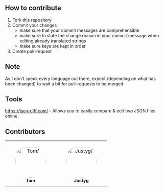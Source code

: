 ## How to contribute
1. Fork this repository
2. Commit your changes
   - make sure that your commit messages are comprehensible
   - make sure to state the change reason in your commit message when editing already translated strings
   - make sure keys are kept in order
3. Create pull-request

## Note
As I don't speak every language out there, expect (depending on what has been changed) to wait a bit for pull-requests to be merged.

## Tools
https://json-diff.com/ - Allows you to easily compare & edit two JSON files online.

## Contributors

<table>
<tr>
    <td align="center" style="word-wrap: break-word; width: 150.0; height: 150.0">
        <a href=https://github.com/CupCakeR>
            <img src=https://avatars.githubusercontent.com/u/27384135?v=4 width="100;"  style="border-radius:50%;align-items:center;justify-content:center;overflow:hidden;padding-top:10px" alt=Tom/>
            <br />
            <sub style="font-size:14px"><b>Tom</b></sub>
        </a>
    </td>
    <td align="center" style="word-wrap: break-word; width: 150.0; height: 150.0">
        <a href=https://github.com/Justyg>
            <img src=https://avatars.githubusercontent.com/u/33493642?v=4 width="100;"  style="border-radius:50%;align-items:center;justify-content:center;overflow:hidden;padding-top:10px" alt=Justyg/>
            <br />
            <sub style="font-size:14px"><b>Justyg</b></sub>
        </a>
    </td>
</tr>
</table>
